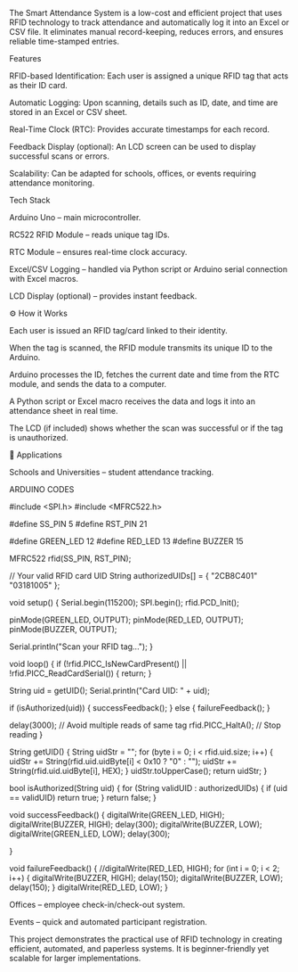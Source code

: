   The Smart Attendance System is a low-cost and efficient project that uses RFID technology to track attendance and automatically log it into an Excel or CSV file. It eliminates manual record-keeping, reduces errors, and ensures reliable time-stamped entries.

Features

RFID-based Identification: Each user is assigned a unique RFID tag that acts as their ID card.

Automatic Logging: Upon scanning, details such as ID, date, and time are stored in an Excel or CSV sheet.

Real-Time Clock (RTC): Provides accurate timestamps for each record.

Feedback Display (optional): An LCD screen can be used to display successful scans or errors.

Scalability: Can be adapted for schools, offices, or events requiring attendance monitoring.

 Tech Stack

Arduino Uno – main microcontroller.

RC522 RFID Module – reads unique tag IDs.

RTC Module – ensures real-time clock accuracy.

Excel/CSV Logging – handled via Python script or Arduino serial connection with Excel macros.

LCD Display (optional) – provides instant feedback.

⚙️ How it Works

Each user is issued an RFID tag/card linked to their identity.

When the tag is scanned, the RFID module transmits its unique ID to the Arduino.

Arduino processes the ID, fetches the current date and time from the RTC module, and sends the data to a computer.

A Python script or Excel macro receives the data and logs it into an attendance sheet in real time.

The LCD (if included) shows whether the scan was successful or if the tag is unauthorized.

📂 Applications

Schools and Universities – student attendance tracking.


ARDUINO CODES

#include <SPI.h>
#include <MFRC522.h>

#define SS_PIN 5
#define RST_PIN 21

#define GREEN_LED 12
#define RED_LED 13
#define BUZZER 15

MFRC522 rfid(SS_PIN, RST_PIN);

// Your valid RFID card UID
String authorizedUIDs[] = {
  "2CB8C401"
  "03181005"
};

void setup() {
  Serial.begin(115200);
  SPI.begin();
  rfid.PCD_Init();

  pinMode(GREEN_LED, OUTPUT);
  pinMode(RED_LED, OUTPUT);
  pinMode(BUZZER, OUTPUT);

  Serial.println("Scan your RFID tag...");
}

void loop() {
  if (!rfid.PICC_IsNewCardPresent() || !rfid.PICC_ReadCardSerial()) {
    return;
  }

  String uid = getUID();
  Serial.println("Card UID: " + uid);

  if (isAuthorized(uid)) {
    successFeedback();
  } else {
    failureFeedback();
  }

  delay(3000); // Avoid multiple reads of same tag
  rfid.PICC_HaltA();  // Stop reading
}

String getUID() {
  String uidStr = "";
  for (byte i = 0; i < rfid.uid.size; i++) {
    uidStr += String(rfid.uid.uidByte[i] < 0x10 ? "0" : "");
    uidStr += String(rfid.uid.uidByte[i], HEX);
  }
  uidStr.toUpperCase();
  return uidStr;
}

bool isAuthorized(String uid) {
  for (String validUID : authorizedUIDs) {
    if (uid == validUID) return true;
  }
  return false;
}

void successFeedback() {
  digitalWrite(GREEN_LED, HIGH);
  digitalWrite(BUZZER, HIGH);
  delay(300);
  digitalWrite(BUZZER, LOW);
  digitalWrite(GREEN_LED, LOW);
  delay(300);
  
}

void failureFeedback() {
  //digitalWrite(RED_LED, HIGH);
  for (int i = 0; i < 2; i++) {
    digitalWrite(BUZZER, HIGH); delay(150);
    digitalWrite(BUZZER, LOW); delay(150);
  }
  digitalWrite(RED_LED, LOW);
}


Offices – employee check-in/check-out system.

Events – quick and automated participant registration.

This project demonstrates the practical use of RFID technology in creating efficient, automated, and paperless systems. It is beginner-friendly yet scalable for larger implementations.
